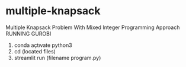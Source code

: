# multiple-knapsack
Multiple Knapsack Problem With Mixed Integer Programming Approach
RUNNING GUROBI

1. conda açtıvate python3
2. cd (located files)
3. streamlit run (filename program.py)
